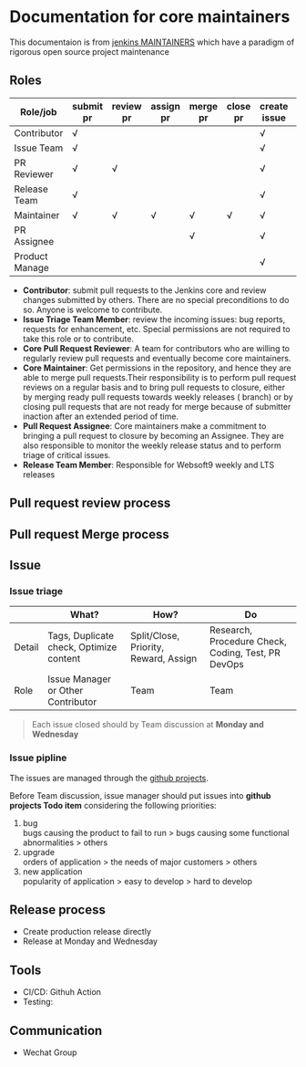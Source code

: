 # Documentation for core maintainers

This documentaion is from [jenkins MAINTAINERS](https://github.com/jenkinsci/jenkins/blob/master/docs/MAINTAINERS.adoc) which have a paradigm of rigorous open source project maintenance

## Roles

| Role/job       | submit pr | review pr | assign pr | merge pr | close pr | create issue | manage issue | release |
| -------------- | --------- | --------- | --------- | -------- | -------- | ------------ | ------------ | ------- |
| Contributor    | √         |           |           |          |          | √            |              |         |
| Issue Team     | √         |           |           |          |          | √            | √            |         |
| PR Reviewer    | √         | √         |           |          |          | √            |              |         |
| Release Team   | √         |           |           |          |          | √            |              | √       |
| Maintainer     | √         | √         | √         | √        | √        | √            |              |         |
| PR Assignee    |           |           |           | √        |          | √            |              |         |
| Product Manage |           |           |           |          |          | √            |              |         |

- **Contributor**: submit pull requests to the Jenkins core and review changes submitted by others. There are no special preconditions to do so. Anyone is welcome to contribute.
- **Issue Triage Team Member**: review the incoming issues: bug reports, requests for enhancement, etc. Special permissions are not required to take this role or to contribute.
- **Core Pull Request Reviewer**: A team for contributors who are willing to regularly review pull requests and eventually become core maintainers.
- **Core Maintainer**: Get permissions in the repository, and hence they are able to merge pull requests.Their responsibility is to perform pull request reviews on a regular basis and to bring pull requests to closure, either by merging ready pull requests towards weekly releases ( branch) or by closing pull requests that are not ready for merge because of submitter inaction after an extended period of time.
- **Pull Request Assignee**: Core maintainers make a commitment to bringing a pull request to closure by becoming an Assignee. They are also responsible to monitor the weekly release status and to perform triage of critical issues.
- **Release Team Member**: Responsible for Websoft9 weekly and LTS releases

## Pull request review process

## Pull request Merge process

## Issue

### Issue triage

|        | What?                                   | How?                                  | Do                                                 |
| ------ | --------------------------------------- | ------------------------------------- | -------------------------------------------------- |
| Detail | Tags, Duplicate check, Optimize content | Split/Close, Priority, Reward, Assign | Research, Procedure Check, Coding, Test, PR DevOps |
| Role   | Issue Manager or Other Contributor      | Team                                  | Team                                               |

> Each issue closed should by Team discussion at **Monday and Wednesday**

### Issue pipline

The issues are managed through the [github projects](https://github.com/orgs/Websoft9/projects/13).

Before Team discussion, issue manager should put issues into **github projects Todo item** considering the following priorities:

1. bug  
   bugs causing the product to fail to run > bugs causing some functional abnormalities > others
2. upgrade  
   orders of application > the needs of major customers > others
3. new application  
   popularity of application > easy to develop > hard to develop

## Release process

- Create production release directly
- Release at Monday and Wednesday

## Tools

- CI/CD: Githuh Action
- Testing:

## Communication

- Wechat Group
